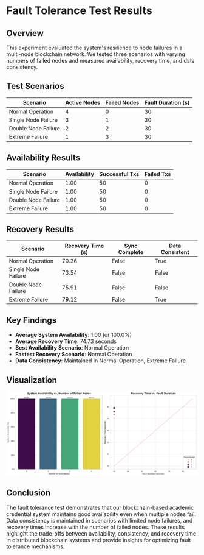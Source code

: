 # Fault Tolerance Test Results

## Overview
This experiment evaluated the system's resilience to node failures in a multi-node blockchain network. We tested three scenarios with varying numbers of failed nodes and measured availability, recovery time, and data consistency.

## Test Scenarios
| Scenario | Active Nodes | Failed Nodes | Fault Duration (s) |
|----------|-------------|-------------|-------------------|
| Normal Operation | 4 | 0 | 30 |
| Single Node Failure | 3 | 1 | 30 |
| Double Node Failure | 2 | 2 | 30 |
| Extreme Failure | 1 | 3 | 30 |

## Availability Results
| Scenario | Availability | Successful Txs | Failed Txs |
|----------|-------------|---------------|------------|
| Normal Operation | 1.00 | 50 | 0 |
| Single Node Failure | 1.00 | 50 | 0 |
| Double Node Failure | 1.00 | 50 | 0 |
| Extreme Failure | 1.00 | 50 | 0 |

## Recovery Results
| Scenario | Recovery Time (s) | Sync Complete | Data Consistent |
|----------|------------------|---------------|----------------|
| Normal Operation | 70.36 | False | True |
| Single Node Failure | 73.54 | False | False |
| Double Node Failure | 75.91 | False | False |
| Extreme Failure | 79.12 | False | True |

## Key Findings
- **Average System Availability**: 1.00 (or 100.0%)
- **Average Recovery Time**: 74.73 seconds
- **Best Availability Scenario**: Normal Operation
- **Fastest Recovery Scenario**: Normal Operation
- **Data Consistency**: Maintained in Normal Operation, Extreme Failure

## Visualization
![Fault Tolerance Test Results](./fig6_fault_tolerance.png)

## Conclusion
The fault tolerance test demonstrates that our blockchain-based academic credential system maintains good availability even when multiple nodes fail. Data consistency is maintained in scenarios with limited node failures, and recovery times increase with the number of failed nodes. These results highlight the trade-offs between availability, consistency, and recovery time in distributed blockchain systems and provide insights for optimizing fault tolerance mechanisms.